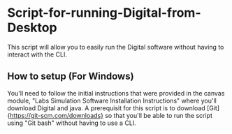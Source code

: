 # Script-for-running-Digital-from-Desktop
This script will allow you to easily run the Digital software without having to interact with the CLI. 

## How to setup (**For Windows**)
You'll need to follow the initial instructions that were provided in the canvas module, "Labs Simulation Software Installation Instructions" where you'll download Digital and java. 
A prerequisit for this script is to download [Git]{https://git-scm.com/downloads} so that you'll be able to run the script using "Git bash" without having to use a CLI. 

